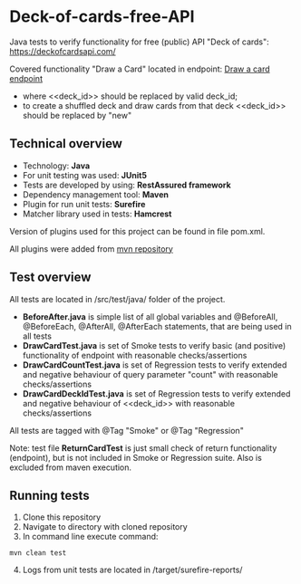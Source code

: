 # Deck-of-cards-free-API
Java tests to verify functionality for free (public) API "Deck of cards": https://deckofcardsapi.com/

Covered functionality "Draw a Card" located in endpoint: [Draw a card endpoint](https://deckofcardsapi.com/api/deck/<<deck_id>>/draw/?count=2)
   - where <<deck_id>> should be replaced by valid deck_id; 
   - to create a shuffled deck and draw cards from that deck <<deck_id>> should be replaced by "new"
    
## Technical overview
- Technology: **Java**
- For unit testing was used: **JUnit5**
- Tests are developed by using: **RestAssured framework**
- Dependency management tool: **Maven**
- Plugin for run unit tests: **Surefire**
- Matcher library used in tests: **Hamcrest**

Version of plugins used for this project can be found in file pom.xml.

All plugins were added from [mvn repository](https://mvnrepository.com/)

## Test overview
All tests are located in /src/test/java/ folder of the project.
- **BeforeAfter.java**  is simple list of all global variables and @BeforeAll, @BeforeEach, @AfterAll, @AfterEach statements, that are being used in all tests
- **DrawCardTest.java** is set of Smoke tests to verify basic (and positive) functionality of endpoint with reasonable checks/assertions
- **DrawCardCountTest.java** is set of Regression tests to verify extended and negative behaviour of query parameter "count" with reasonable checks/assertions
- **DrawCardDeckIdTest.java** is set of Regression tests to verify extended and negative behaviour of <<deck_id>> with reasonable checks/assertions

All tests are tagged with @Tag "Smoke" or @Tag "Regression"

Note: test file **ReturnCardTest** is just small check of return functionality (endpoint), but is not included in Smoke or Regression suite. Also is excluded from maven execution.

## Running tests
1. Clone this repository
2. Navigate to directory with cloned repository
3. In command line execute command:
```
mvn clean test
```
4. Logs from unit tests are located in /target/surefire-reports/
